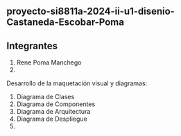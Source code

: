 ## proyecto-si8811a-2024-ii-u1-disenio-Castaneda-Escobar-Poma
## Integrantes
1. Rene Poma Manchego
2. 
Desarrollo de la maquetación visual y diagramas:
1. Diagrama de Clases
2. Diagrama de Componentes
3. Diagrama de Arquitectura
4. Diagrama de Despliegue
5. 
